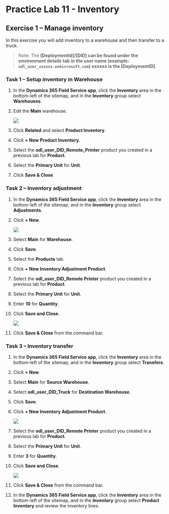 # Practice Lab 11 - Inventory

## Exercise 1 – Manage inventory

In this exercise you will add inventory to a warehouse and then transfer to a truck.

   >Note: The **[DeploymentId]/[DID] can be found under the environment details tab in the user name (example: `odl_user_xxxxxx.onmicrosoft.com`) **xxxxxx** is the [DeploymentID]**.

### Task 1 – Setup inventory in Warehouse

1. In the **Dynamics 365 Field Service app**, click the **Inventory** area in the bottom-left of the sitemap, and in the **Inventory** group select **Warehouses**.

1. Edit the **Main** warehouse.

    ![](../images/Setup-inventory-in-Warehouse-8.png)

1. Click **Related** and select **Product Inventory**.

    [](../images/Setup-inventory-in-Warehouse-9.png)

1. Click **+ New Product Inventory**.

1. Select the **odl_user_DID_Remote_Printer** product you created in a previous lab for **Product**.

1. Select the **Primary Unit** for **Unit**.

1. Click **Save & Close**

### Task 2 – Inventory adjustment

1. In the **Dynamics 365 Field Service app**, click the **Inventory** area in the bottom-left of the sitemap, and in the **Inventory** group select **Adjustments**.

1. Click **+ New**.

    ![](../images/Setup-inventory-in-Warehouse-7.png)

1. Select **Main** for **Warehouse**.

1. Click **Save**.

1. Select the **Products** tab.

    [](../images/Setup-inventory-in-Warehouse-6.png)

1. Click **+ New Inventory Adjustment Product**.

1. Select the **odl_user_DID_Remote Printer** product you created in a previous lab for **Product**.

1. Select the **Primary Unit** for **Unit**.

1. Enter **10** for **Quantity**.

1. Click **Save and Close**.

    ![](../images/Setup-inventory-in-Warehouse-5.png)

1. Click **Save & Close** from the command bar.

### Task 3 – Inventory transfer

1. In the **Dynamics 365 Field Service app**, click the **Inventory** area in the bottom-left of the sitemap, and in the **Inventory** group select **Transfers**.

1. Click **+ New**.

    [](../images/Setup-inventory-in-Warehouse-4.png)

1. Select **Main** for **Source Warehouse**.

1. Select **odl_user_DID_Truck** for **Destination Warehouse**.

1. Click **Save**.

    [](../images/Setup-inventory-in-Warehouse-3.png)

1. Click **+ New Inventory Adjustment Product**.

    ![](../images/Setup-inventory-in-Warehouse-2.png)

1. Select the **odl_user_DID_Remote Printer** product you created in a previous lab for **Product**.

1. Select the **Primary Unit** for **Unit**.

1. Enter **3** for **Quantity**.

1. Click **Save and Close**.

    ![](../images/Setup-inventory-in-Warehouse-1.png)

1. Click **Save & Close** from the command bar.

1. In the **Dynamics 365 Field Service app**, click the **Inventory** area in the bottom-left of the sitemap, and in the **Inventory** group select **Product Inventory** and review the inventory lines.
